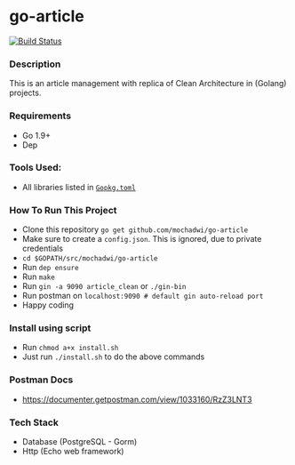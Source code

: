 # go-article
[![Build Status](https://travis-ci.com/mochadwi/go-article.svg?branch=develop)](https://travis-ci.com/mochadwi/go-article)

### Description
This is an article management with replica of Clean Architecture in (Golang) projects.

### Requirements
- Go 1.9+
- Dep

### Tools Used:
- All libraries listed in [`Gopkg.toml`](https://github.com/mochadwi/go-article/blob/master/Gopkg.toml)

### How To Run This Project
- Clone this repository `go get github.com/mochadwi/go-article`
- Make sure to create a `config.json`. This is ignored, due to private credentials
- `cd $GOPATH/src/mochadwi/go-article`
- Run `dep ensure`
- Run `make`
- Run `gin -a 9090 article_clean` or `./gin-bin`
- Run postman on `localhost:9090 # default gin auto-reload port`
- Happy coding

### Install using script
- Run `chmod a+x install.sh`
- Just run `./install.sh` to do the above commands

### Postman Docs
- https://documenter.getpostman.com/view/1033160/RzZ3LNT3


### Tech Stack
- Database (PostgreSQL - Gorm)
- Http (Echo web framework)
